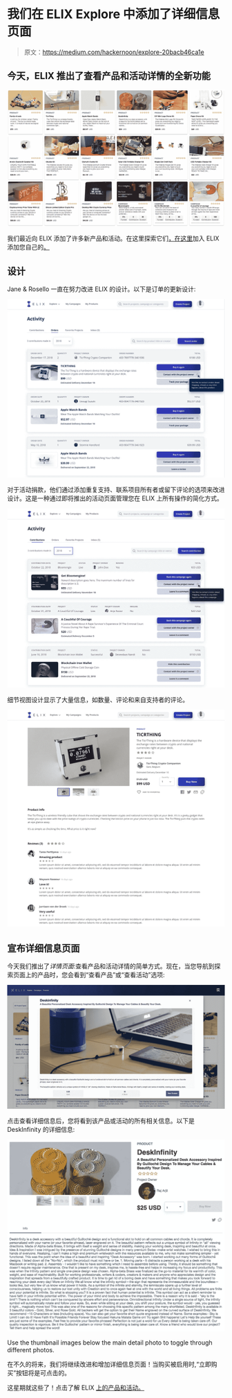 # 我们在 ELIX Explore 中添加了详细信息页面

> 原文：<https://medium.com/hackernoon/explore-20bacb46ca1e>

## 今天，ELIX 推出了查看产品和活动详情的全新功能

[![](img/69d45262dc59401a74c958ff1dbb50df.png)](https://www.elixirtoken.io/explore)

我们最近向 ELIX 添加了许多新产品和活动。在这里探索它们[，在这里](https://www.elixirtoken.io/explore)加入 ELIX 添加您自己的[。](https://www.elixirtoken.io/explore)

## 设计

Jane & Rosello 一直在努力改进 ELIX 的设计。以下是订单的更新设计:

![](img/5ba41b4004c181e32fd76124d07d7b03.png)

对于活动捐款，他们通过添加重复支持、联系项目所有者或留下评论的选项来改进设计。这是一种通过即将推出的活动页面管理您在 ELIX 上所有操作的简化方式。

![](img/46ea3f65fa0dff0b247efc2024f5d858.png)

细节视图设计显示了大量信息，如数量、评论和来自支持者的评论。

![](img/0fd4bf26ac306e6b2db88cf81af86c22.png)

## 宣布详细信息页面

今天我们推出了*详情页面*:查看产品和活动详情的简单方式。现在，当您导航到探索页面上的产品时，您会看到“查看产品”或“查看活动”选项:

![](img/a78b8f8d2966aa2993a725cca2ce3ada.png)

点击查看详细信息后，您将看到该产品或活动的所有相关信息。以下是 DeskInfinity 的详细信息:

![](img/01bea8d6d2177d6373f2a1d644b06a50.png)

Use the thumbnail images below the main detail photo to toggle through different photos.

在不久的将来，我们将继续改进和增加详细信息页面！当购买被启用时,“立即购买”按钮将是可点击的。

这星期就这些了！点击了解 ELIX [上的产品和活动。](https://www.elixirtoken.io/explore)